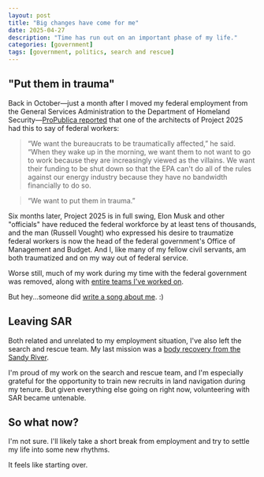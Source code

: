 ```yaml
---
layout: post
title: "Big changes have come for me"
date: 2025-04-27
description: "Time has run out on an important phase of my life."
categories: [government]
tags: [government, politics, search and rescue]
---
```


## "Put them in trauma"

Back in October—just a month after I moved my federal employment from the General Services Administration to the Department of Homeland Security—[ProPublica reported](https://www.propublica.org/article/video-donald-trump-russ-vought-center-renewing-america-maga) that one of the architects of Project 2025 had this to say of federal workers:

> “We want the bureaucrats to be traumatically affected,” he said. “When they wake up in the morning, we want them to not want to go to work because they are increasingly viewed as the villains. We want their funding to be shut down so that the EPA can't do all of the rules against our energy industry because they have no bandwidth financially to do so.

> “We want to put them in trauma.”

Six months later, Project 2025 is in full swing, Elon Musk and other "officials" have reduced the federal workforce by at least tens of thousands, and the man (Russell Vought) who expressed his desire to traumatize federal workers is now the head of the federal government's Office of Management and Budget. And I, like many of my fellow civil servants, am both traumatized and on my way out of federal service.

Worse still, much of my work during my time with the federal government was removed, along with [entire teams I've worked on](https://www.theatlantic.com/technology/archive/2025/03/doge-elon-musk-18f-elimination-efficiency/681894/).

But hey...someone did [write a song about me](https://wethesongwriters.org/posts/2025-04-02-common-good/). :)

## Leaving SAR

Both related and unrelated to my employment situation, I've also left the search and rescue team. My last mission was a [body recovery from the Sandy River](https://www.clackamas.us/sheriff/2025-03-31-Case-25-006204). 

I'm proud of my work on the search and rescue team, and I'm especially grateful for the opportunity to train new recruits in land navigation during my tenure. But given everything else going on right now, volunteering with SAR became untenable.

## So what now? 

I'm not sure. I'll likely take a short break from employment and try to settle my life into some new rhythms. 

It feels like starting over.



